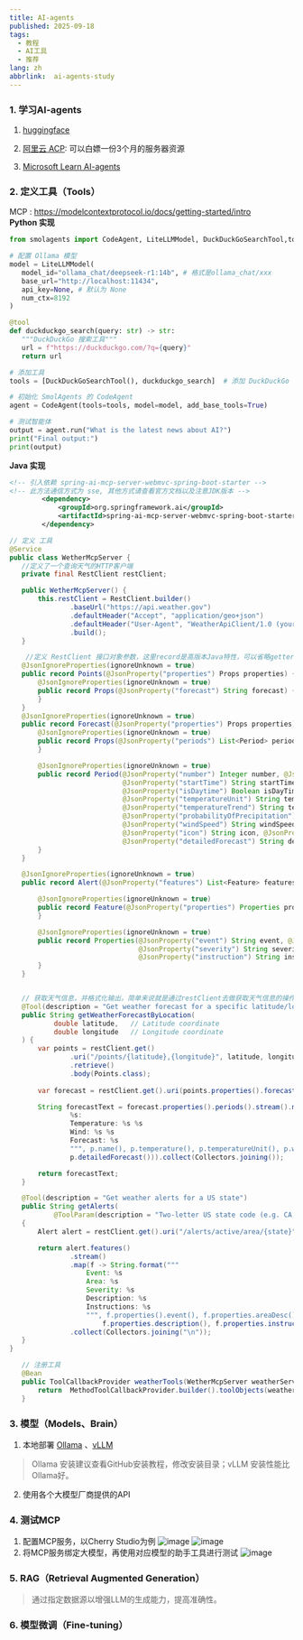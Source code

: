 ```yaml
---
title: AI-agents
published: 2025-09-18
tags:
  - 教程
  - AI工具
  - 推荐
lang: zh
abbrlink:  ai-agents-study
---
```


### 1. 学习AI-agents
1. [huggingface](https://huggingface.co/learn/agents-course/en/unit2/smolagents/tools)

2. [阿里云 ACP](https://edu.aliyun.com/certification/acp26?spm=a2cwt.28380597.J_1564692210.19.42943487psvDVN): 可以白嫖一份3个月的服务器资源 

3. [Microsoft Learn AI-agents](https://github.com/microsoft/ai-agents-for-beginners)

### 2. 定义工具（Tools）
 MCP : https://modelcontextprotocol.io/docs/getting-started/intro <br>
**Python 实现**
 ```python
 from smolagents import CodeAgent, LiteLLMModel, DuckDuckGoSearchTool,tool

# 配置 Ollama 模型
model = LiteLLMModel(
    model_id="ollama_chat/deepseek-r1:14b", # 格式是ollama_chat/xxx
    base_url="http://localhost:11434",
    api_key=None, # 默认为 None
    num_ctx=8192
)

@tool
def duckduckgo_search(query: str) -> str:
    """DuckDuckGo 搜索工具"""
    url = f"https://duckduckgo.com/?q={query}"
    return url

# 添加工具
tools = [DuckDuckGoSearchTool(), duckduckgo_search]  # 添加 DuckDuckGo 搜索工具

# 初始化 SmolAgents 的 CodeAgent
agent = CodeAgent(tools=tools, model=model, add_base_tools=True)

# 测试智能体
output = agent.run("What is the latest news about AI?")
print("Final output:")
print(output)
 ```

**Java 实现**
```xml
<!-- 引入依赖 spring-ai-mcp-server-webmvc-spring-boot-starter -->
<!-- 此方法通信方式为 sse, 其他方式请查看官方文档以及注意JDK版本 -->
        <dependency>
            <groupId>org.springframework.ai</groupId>
            <artifactId>spring-ai-mcp-server-webmvc-spring-boot-starter</artifactId>
        </dependency>
```

 ```java
 // 定义 工具
 @Service
public class WetherMcpServer {
    //定义了一个查询天气的HTTP客户端
    private final RestClient restClient;

    public WetherMcpServer() {
        this.restClient = RestClient.builder()
                .baseUrl("https://api.weather.gov")
                .defaultHeader("Accept", "application/geo+json")
                .defaultHeader("User-Agent", "WeatherApiClient/1.0 (your@email.com)")
                .build();
    }

     //定义 RestClient 接口对象参数，这里record是高版本Java特性，可以省略getters和setters方法
    @JsonIgnoreProperties(ignoreUnknown = true)
    public record Points(@JsonProperty("properties") Props properties) {
        @JsonIgnoreProperties(ignoreUnknown = true)
        public record Props(@JsonProperty("forecast") String forecast) {
        }
    }
    @JsonIgnoreProperties(ignoreUnknown = true)
    public record Forecast(@JsonProperty("properties") Props properties) {
        @JsonIgnoreProperties(ignoreUnknown = true)
        public record Props(@JsonProperty("periods") List<Period> periods) {
        }

        @JsonIgnoreProperties(ignoreUnknown = true)
        public record Period(@JsonProperty("number") Integer number, @JsonProperty("name") String name,
                             @JsonProperty("startTime") String startTime, @JsonProperty("endTime") String endTime,
                             @JsonProperty("isDaytime") Boolean isDayTime, @JsonProperty("temperature") Integer temperature,
                             @JsonProperty("temperatureUnit") String temperatureUnit,
                             @JsonProperty("temperatureTrend") String temperatureTrend,
                             @JsonProperty("probabilityOfPrecipitation") Map probabilityOfPrecipitation,
                             @JsonProperty("windSpeed") String windSpeed, @JsonProperty("windDirection") String windDirection,
                             @JsonProperty("icon") String icon, @JsonProperty("shortForecast") String shortForecast,
                             @JsonProperty("detailedForecast") String detailedForecast) {
        }
    }

    @JsonIgnoreProperties(ignoreUnknown = true)
    public record Alert(@JsonProperty("features") List<Feature> features) {

        @JsonIgnoreProperties(ignoreUnknown = true)
        public record Feature(@JsonProperty("properties") Properties properties) {
        }

        @JsonIgnoreProperties(ignoreUnknown = true)
        public record Properties(@JsonProperty("event") String event, @JsonProperty("areaDesc") String areaDesc,
                                 @JsonProperty("severity") String severity, @JsonProperty("description") String description,
                                 @JsonProperty("instruction") String instruction) {
        }
    }


    // 获取天气信息，并格式化输出，简单来说就是通过restClient去做获取天气信息的操作，将结果输出给大模型。
    @Tool(description = "Get weather forecast for a specific latitude/longitude")
    public String getWeatherForecastByLocation(
            double latitude,   // Latitude coordinate
            double longitude   // Longitude coordinate
    ) {
        var points = restClient.get()
                .uri("/points/{latitude},{longitude}", latitude, longitude)
                .retrieve()
                .body(Points.class);
        
        var forecast = restClient.get().uri(points.properties().forecast()).retrieve().body(Forecast.class);

        String forecastText = forecast.properties().periods().stream().map(p -> String.format("""
                %s:
                Temperature: %s %s
                Wind: %s %s
                Forecast: %s
                """, p.name(), p.temperature(), p.temperatureUnit(), p.windSpeed(), p.windDirection(),
                p.detailedForecast())).collect(Collectors.joining());

        return forecastText;
    }

    @Tool(description = "Get weather alerts for a US state")
    public String getAlerts(
            @ToolParam(description = "Two-letter US state code (e.g. CA, NY") String state)
    {
        Alert alert = restClient.get().uri("/alerts/active/area/{state}", state).retrieve().body(Alert.class);

        return alert.features()
                .stream()
                .map(f -> String.format("""
					Event: %s
					Area: %s
					Severity: %s
					Description: %s
					Instructions: %s
					""", f.properties().event(), f.properties.areaDesc(), f.properties.severity(),
                        f.properties.description(), f.properties.instruction()))
                .collect(Collectors.joining("\n"));
    }
}

    // 注册工具
    @Bean
    public ToolCallbackProvider weatherTools(WetherMcpServer weatherService) {
        return  MethodToolCallbackProvider.builder().toolObjects(weatherService).build();
    }
 ```
 ### 3. 模型（Models、Brain）
 1. 本地部署 [Ollama](https://ollama.com/) 、[vLLM](https://docs.vllm.com.cn/en/latest/index.html)
 > Ollama 安装建议查看GitHub安装教程，修改安装目录；vLLM 安装性能比Ollama好。
 2. 使用各个大模型厂商提供的API

 ### 4. 测试MCP
 1. 配置MCP服务，以Cherry Studio为例
 ![image](https://img2024.cnblogs.com/blog/3426265/202509/3426265-20250920233729526-2061079896.png)
 ![image](https://img2024.cnblogs.com/blog/3426265/202509/3426265-20250920233912778-1981479759.png)
 2. 将MCP服务绑定大模型，再使用对应模型的助手工具进行测试
 ![image](https://img2024.cnblogs.com/blog/3426265/202509/3426265-20250920234132738-763700399.png)

 ### 5. RAG（Retrieval Augmented Generation）
 > 通过指定数据源以增强LLM的生成能力，提高准确性。

 ### 6. 模型微调（Fine-tuning）